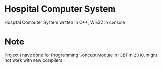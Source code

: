 # Hospital Computer System
Hospital Computer System written in C++, Win32 in console


# Note
Project I have done for Programming Concept Module in ICBT in 2010, might not work with new compilers. 
